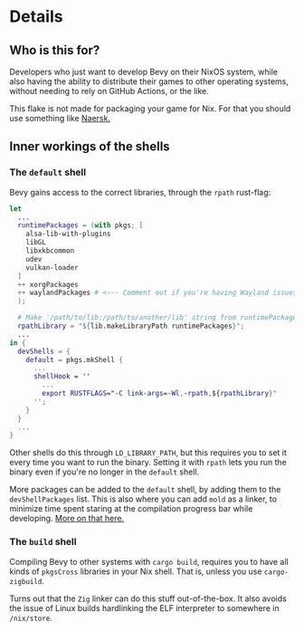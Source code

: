 # Details

## Who is this for?

Developers who just want to develop Bevy on their NixOS system, while also
having the ability to distribute their games to other operating systems,
without needing to rely on GitHub Actions, or the like.

This flake is not made for packaging your game for Nix. For that you should use
something like [Naersk.][naersk]

[naersk]: https://github.com/nix-community/naersk

## Inner workings of the shells

### The `default` shell

Bevy gains access to the correct libraries, through the `rpath` rust-flag:
```nix
let
  ...
  runtimePackages = (with pkgs; [
    alsa-lib-with-plugins
    libGL
    libxkbcommon
    udev
    vulkan-loader
  ]
  ++ xorgPackages
  ++ waylandPackages # <--- Comment out if you're having Wayland issues.
  );

  # Make '/path/to/lib:/path/to/another/lib' string from runtimePackages.
  rpathLibrary = "${lib.makeLibraryPath runtimePackages}";
  ...
in {
  devShells = {
    default = pkgs.mkShell {
      ...
      shellHook = ''
        ...
        export RUSTFLAGS="-C link-args=-Wl,-rpath,${rpathLibrary}"
      '';
    }
  }
  ...
}
```

Other shells do this through `LD_LIBRARY_PATH`, but this requires you to set it
every time you want to run the binary. Setting it with `rpath` lets you run the
binary even if you're no longer in the `default` shell.

More packages can be added to the `default` shell, by adding them to the
`devShellPackages` list. This is also where you can add `mold` as a linker, to
minimize time spent staring at the compilation progress bar while developing.
[More on that here.](tweaks.md#using-the-mold-linker)

### The `build` shell

Compiling Bevy to other systems with `cargo build`, requires you to have all
kinds of `pkgsCross` libraries in your Nix shell. That is, unless you use
`cargo-zigbuild`.

Turns out that the `Zig` linker can do this stuff out-of-the-box. It also
avoids the issue of Linux builds hardlinking the ELF interpreter to somewhere
in `/nix/store`.
